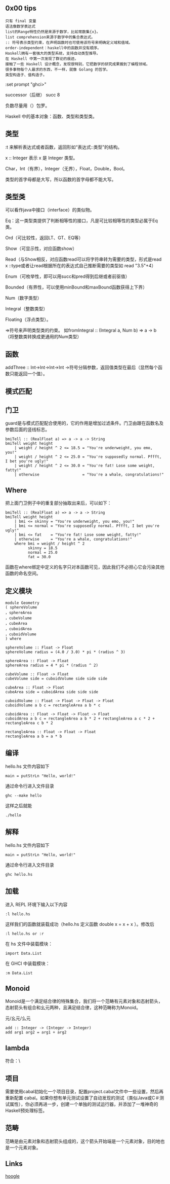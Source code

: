 ## 0x00 tips
    
    只有 final 变量
    语法像数学表达式
    list的Range特性仍然是来源于数学，比如常数集{x}。
    list comprehension来源于数学中的集合表达式。
    :: 符号表示类型约束，在声明函数时也可使用该符号来明确定义域和值域。
    order-independent：haskell中的函数并没有顺序。
    Haskell拥有一套强大的类型系统，支持自动类型推导。
    在 Haskell 中第一次发现了群论的痕迹。
    接触了一些 Haskell 设计概念，发现很特别，它把数学的研究成果搬到了编程领域。
    很多事物每个人最求的东西，不一样，就像 Golang 的哲学。
    类型构造子、值构造子。


:set prompt "ghci>"

successor（后继）
succ 8

负数尽量用（）包罗。

Haskell 中的基本对象：函数、类型和类型类。

## 类型

:t 来解析表达式或者函数，返回形如“表达式::类型”的结构。

x :: Integer 表示 x 是 Integer 类型。

Char，Int（有界），Integer（无界），Float，Double，Bool。

类型的首字母都是大写，所以函数的首字母都不能大写。

## 类型类

可以看作java中接口（interface）的类似物。

Eq：这一类型类提供了判断相等性的接口，凡是可比较相等性的类型必属于Eq类。

Ord（可比较性，返回LT、GT、EQ等）

Show（可显示性，对应函数show）

Read（与Show相反，对应函数read可以将字符串转为需要的类型，形式是read x ::type或者让read根据所在的表达式自己推断需要的类型如 read "3.5"+4）

Enum（可枚举性，即可以用succ和pred得到后继或者前驱值）

Bounded（有界性，可以使用minBound和maxBound函数获得上下界）

Num（数字类型）

Integral（整数类型）

Floating（浮点类型）。

=>符号来声明类型类的约束。
如fromIntegral :: (Integral a, Num b) => a -> b（将整数类转换成更通用的Num类型） 

## 函数

addThree :: Int->Int->Int->Int
->符号分隔参数，返回值类型在最后（显然每个函数只能返回一个值）。

## 模式匹配 

## 门卫
guard是与模式匹配配合使用的，它的作用是增加过滤条件。门卫由跟在函数名及参数后面的竖线标志。

    bmiTell :: (RealFloat a) => a -> a -> String   
    bmiTell weight height   
        | weight / height ^ 2 <= 18.5 = "You're underweight, you emo, you!"   
        | weight / height ^ 2 <= 25.0 = "You're supposedly normal. Pffft, I bet you're ugly!"   
        | weight / height ^ 2 <= 30.0 = "You're fat! Lose some weight, fatty!"   
        | otherwise                   = "You're a whale, congratulations!"

## Where 

把上面门卫例子中的重复部分抽取出来后，可以如下：

    bmiTell :: (RealFloat a) => a -> a -> String   
    bmiTell weight height   
        | bmi <= skinny = "You're underweight, you emo, you!"   
        | bmi <= normal = "You're supposedly normal. Pffft, I bet you're ugly!"   
        | bmi <= fat    = "You're fat! Lose some weight, fatty!"   
        | otherwise     = "You're a whale, congratulations!"   
        where bmi = weight / height ^ 2   
              skinny = 18.5   
              normal = 25.0   
              fat = 30.0

函数在where绑定中定义的名字只对本函数可见，因此我们不必担心它会污染其他函数的命名空间。              

## 定义模块

    module Geometry   
    ( sphereVolume   
    ，sphereArea   
    ，cubeVolume   
    ，cubeArea   
    ，cuboidArea   
    ，cuboidVolume   
    ) where   
     
    sphereVolume :: Float -> Float   
    sphereVolume radius = (4.0 / 3.0) * pi * (radius ^ 3)   
     
    sphereArea :: Float -> Float   
    sphereArea radius = 4 * pi * (radius ^ 2)   
     
    cubeVolume :: Float -> Float   
    cubeVolume side = cuboidVolume side side side   
     
    cubeArea :: Float -> Float   
    cubeArea side = cuboidArea side side side   
     
    cuboidVolume :: Float -> Float -> Float -> Float   
    cuboidVolume a b c = rectangleArea a b * c   
     
    cuboidArea :: Float -> Float -> Float -> Float   
    cuboidArea a b c = rectangleArea a b * 2 + rectangleArea a c * 2 + rectangleArea c b * 2   
     
    rectangleArea :: Float -> Float -> Float   
    rectangleArea a b = a * b

## 编译

hello.hs 文件内容如下

    main = putStrLn "Hello, world!"

通过命令行进入文件目录

    ghc --make hello

这样之后就能

    ./hello

## 解释

hello.hs 文件内容如下

    main = putStrLn "Hello, world!"

通过命令行进入文件目录

    ghc hello.hs


## 加载
进入 REPL 环境下输入以下内容

    :l hello.hs

这样我们的函数就装载成功（hello.hs 定义函数 double x = x + x ）。修改后

	:l hello.hs or :r

在 hs 文件中装载模块：

    import Data.List

在 GHCI 中装载模块：

    :m Data.List


## Monoid
Monoid是一个满足结合律的特殊集合，我们将一个范畴有元素对象和态射箭头，态射箭头有组合和幺元两种，且满足结合律，这种范畴称为Monoid。

元/幺元/么元

    add :: Integer -> (Integer -> Integer)
    add arg1 arg2 = arg1 + arg2

## lambda
符合：\

## 项目
需要使用cabal初始化一个项目目录，配置project.cabal文件中一些设置，然后再重新配置 cabal。如果你想有单元测试设置了自动发现的测试（类似Java或C＃测试属性），你必须再进一步，创建一个单独的测试运行器，并添加了一堆神奇的Haskell预处理标签。

## 范畴
范畴是由元素对象和态射箭头组成的，这个箭头开始端是一个元素对象，目的地也是一个元素对象。


## Links

[hoogle](https://www.haskell.org/hoogle/)